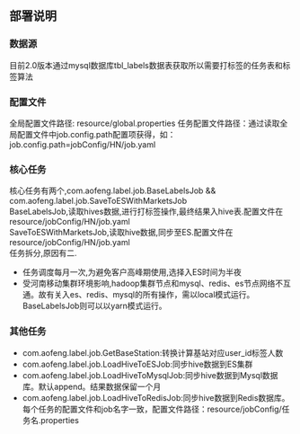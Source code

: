 ## 部署说明
### 数据源
目前2.0版本通过mysql数据库tbl_labels数据表获取所以需要打标签的任务表和标签算法
### 配置文件
全局配置文件路径: resource/global.properties
任务配置文件路径：通过读取全局配置文件中job.config.path配置项获得，如：job.config.path=jobConfig/HN/job.yaml
### 核心任务
核心任务有两个,com.aofeng.label.job.BaseLabelsJob && com.aofeng.label.job.SaveToESWithMarketsJob     
BaseLabelsJob,读取hives数据,进行打标签操作,最终结果入hive表.配置文件在resource/jobConfig/HN/job.yaml    
SaveToESWithMarketsJob,读取hive数据,同步至ES.配置文件在resource/jobConfig/HN/job.yaml    
任务拆分,原因有二. 
- 任务调度每月一次,为避免客户高峰期使用,选择入ES时间为半夜
- 受河南移动集群环境影响,hadoop集群节点和mysql、redis、es节点网络不互通。故有关入es、redis、mysql的所有操作，需以local模式运行。
   BaseLabelsJob则可以以yarn模式运行。
### 其他任务
- com.aofeng.label.job.GetBaseStation:转换计算基站对应user_id标签人数
- com.aofeng.label.job.LoadHiveToESJob:同步hive数据到ES集群
- com.aofeng.label.job.LoadHiveToMysqlJob:同步hive数据到Mysql数据库。默认append。结果数据保留一个月
- com.aofeng.label.job.LoadHiveToRedisJob:同步hive数据到Redis数据库。    
每个任务的配置文件和job名字一致，配置文件路径：resource/jobConfig/任务名.properties
